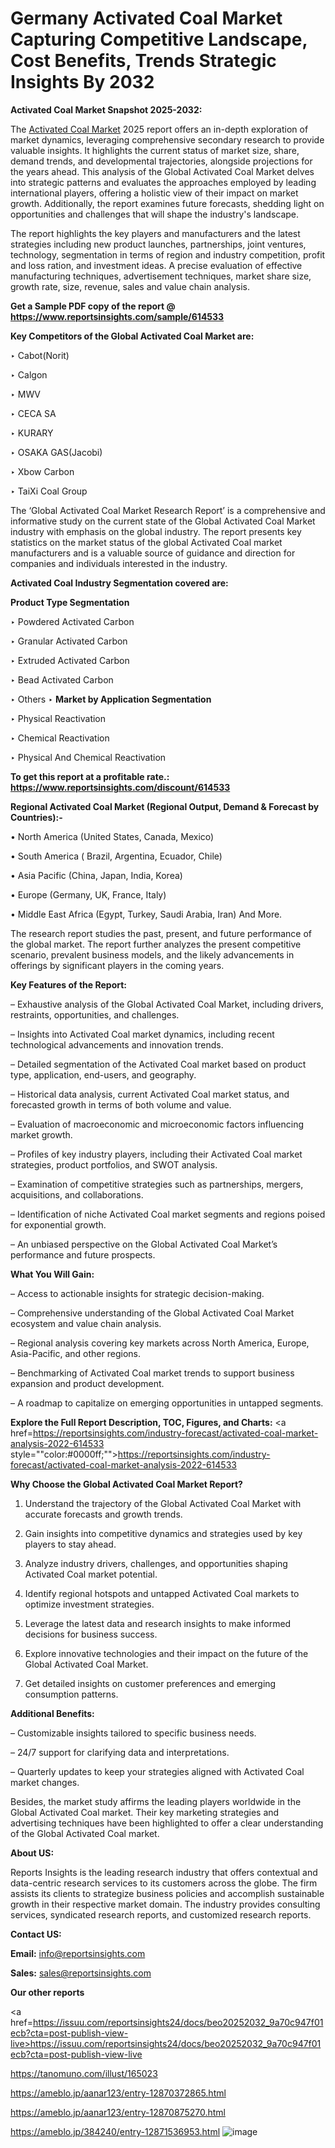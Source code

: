 # Germany Activated Coal Market Capturing Competitive Landscape, Cost Benefits, Trends Strategic Insights By 2032

<strong>Activated Coal Market Snapshot 2025-2032:</strong>

The <a href=https://www.reportsinsights.com/sample/614533>Activated Coal Market</a> 2025 report offers an in-depth exploration of market dynamics, leveraging comprehensive secondary research to provide valuable insights. It highlights the current status of market size, share, demand trends, and developmental trajectories, alongside projections for the years ahead. This analysis of the Global Activated Coal Market delves into strategic patterns and evaluates the approaches employed by leading international players, offering a holistic view of their impact on market growth. Additionally, the report examines future forecasts, shedding light on opportunities and challenges that will shape the industry's landscape.

The report highlights the key players and manufacturers and the latest strategies including new product launches, partnerships, joint ventures, technology, segmentation in terms of region and industry competition, profit and loss ration, and investment ideas. A precise evaluation of effective manufacturing techniques, advertisement techniques, market share size, growth rate, size, revenue, sales and value chain analysis.

<strong>Get a Sample PDF copy of the report @ <a href=https://www.reportsinsights.com/sample/614533 style=color:#0000ff;>https://www.reportsinsights.com/sample/614533</a></strong>

<strong>Key Competitors of the Global Activated Coal Market are:</strong>

‣ Cabot(Norit)

‣ Calgon

‣ MWV

‣ CECA SA

‣ KURARY

‣ OSAKA GAS(Jacobi)

‣ Xbow Carbon

‣ TaiXi Coal Group

The ‘Global Activated Coal Market Research Report’ is a comprehensive and informative study on the current state of the Global Activated Coal Market industry with emphasis on the global industry. The report presents key statistics on the market status of the global Activated Coal market manufacturers and is a valuable source of guidance and direction for companies and individuals interested in the industry.

<strong>Activated Coal Industry Segmentation covered are:</strong>

<strong>Product Type Segmentation</strong>

‣ Powdered Activated Carbon

‣ Granular Activated Carbon

‣ Extruded Activated Carbon

‣ Bead Activated Carbon

‣ Others
‣ 
<strong>Market by Application Segmentation</strong>

‣ Physical Reactivation

‣ Chemical Reactivation

‣ Physical And Chemical Reactivation

<strong>To get this report at a profitable rate.: <a href=https://www.reportsinsights.com/discount/614533 style=color:#0000ff;>https://www.reportsinsights.com/discount/614533</a></strong>

<strong>Regional Activated Coal Market (Regional Output, Demand &amp; Forecast by Countries):-</strong>

• North America (United States, Canada, Mexico)

• South America ( Brazil, Argentina, Ecuador, Chile)

• Asia Pacific (China, Japan, India, Korea)

• Europe (Germany, UK, France, Italy)

• Middle East Africa (Egypt, Turkey, Saudi Arabia, Iran) And More.

The research report studies the past, present, and future performance of the global market. The report further analyzes the present competitive scenario, prevalent business models, and the likely advancements in offerings by significant players in the coming years.

<strong>Key Features of the Report:</strong>

– Exhaustive analysis of the Global Activated Coal Market, including drivers, restraints, opportunities, and challenges.

– Insights into Activated Coal market dynamics, including recent technological advancements and innovation trends.

– Detailed segmentation of the Activated Coal market based on product type, application, end-users, and geography.

– Historical data analysis, current Activated Coal market status, and forecasted growth in terms of both volume and value.

– Evaluation of macroeconomic and microeconomic factors influencing market growth.

– Profiles of key industry players, including their Activated Coal market strategies, product portfolios, and SWOT analysis.

– Examination of competitive strategies such as partnerships, mergers, acquisitions, and collaborations.

– Identification of niche Activated Coal market segments and regions poised for exponential growth.

– An unbiased perspective on the Global Activated Coal Market’s performance and future prospects.

<strong>What You Will Gain:</strong>

– Access to actionable insights for strategic decision-making.

– Comprehensive understanding of the Global Activated Coal Market ecosystem and value chain analysis.

– Regional analysis covering key markets across North America, Europe, Asia-Pacific, and other regions.

– Benchmarking of Activated Coal market trends to support business expansion and product development.

– A roadmap to capitalize on emerging opportunities in untapped segments.

<strong>Explore the Full Report Description, TOC, Figures, and Charts:</strong>
<a href=https://reportsinsights.com/industry-forecast/activated-coal-market-analysis-2022-614533 style=""color:#0000ff;"">https://reportsinsights.com/industry-forecast/activated-coal-market-analysis-2022-614533</a>

<strong>Why Choose the Global Activated Coal Market Report?</strong>

1. Understand the trajectory of the Global Activated Coal Market with accurate forecasts and growth trends.

2. Gain insights into competitive dynamics and strategies used by key players to stay ahead.

3. Analyze industry drivers, challenges, and opportunities shaping Activated Coal market potential.

4. Identify regional hotspots and untapped Activated Coal markets to optimize investment strategies.

5. Leverage the latest data and research insights to make informed decisions for business success.

6. Explore innovative technologies and their impact on the future of the Global Activated Coal Market.

7. Get detailed insights on customer preferences and emerging consumption patterns.

<strong>Additional Benefits:</strong>

– Customizable insights tailored to specific business needs.

– 24/7 support for clarifying data and interpretations.

– Quarterly updates to keep your strategies aligned with Activated Coal market changes.

Besides, the market study affirms the leading players worldwide in the Global Activated Coal market. Their key marketing strategies and advertising techniques have been highlighted to offer a clear understanding of the Global Activated Coal market.

<strong><strong>About US</strong>:</strong>

Reports Insights is the leading research industry that offers contextual and data-centric research services to its customers across the globe. The firm assists its clients to strategize business policies and accomplish sustainable growth in their respective market domain. The industry provides consulting services, syndicated research reports, and customized research reports.

<strong>Contact US:</strong>

<p class=><b>Email:</b> <a href=mailto:info@reportsinsights.com>info@reportsinsights.com</a></p>
<p class=><b>Sales:</b> <a href=mailto:sales@reportsinsights.com>sales@reportsinsights.com</a></p>

<strong>Our other reports</strong>

<a href=https://issuu.com/reportsinsights24/docs/beo20252032_9a70c947f01ecb?cta=post-publish-view-live>https://issuu.com/reportsinsights24/docs/beo20252032_9a70c947f01ecb?cta=post-publish-view-live</a>

<a href=https://tanomuno.com/illust/165023>https://tanomuno.com/illust/165023</a>

<a href=https://ameblo.jp/aanar123/entry-12870372865.html>https://ameblo.jp/aanar123/entry-12870372865.html</a>

<a href=https://ameblo.jp/aanar123/entry-12870875270.html>https://ameblo.jp/aanar123/entry-12870875270.html</a>

<a href=https://ameblo.jp/384240/entry-12871536953.html>https://ameblo.jp/384240/entry-12871536953.html</a>
![image](https://github.com/user-attachments/assets/90e0b3f2-c53e-4c40-be4e-607d22a7e8e6)
